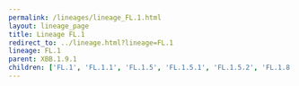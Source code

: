```yaml
---
permalink: /lineages/lineage_FL.1.html
layout: lineage_page
title: Lineage FL.1
redirect_to: ../lineage.html?lineage=FL.1
lineage: FL.1
parent: XBB.1.9.1
children: ['FL.1', 'FL.1.1', 'FL.1.5', 'FL.1.5.1', 'FL.1.5.2', 'FL.1.8']
---
```

